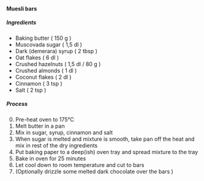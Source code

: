 #### Muesli bars

##### Ingredients

- Baking butter ( 150 g )
- Muscovada sugar ( 1,5 dl )
- Dark (demerara) syrup ( 2 tbsp )
- Oat flakes ( 6 dl )
- Crushed hazelnuts ( 1,5 dl / 80 g )
- Crushed almonds ( 1 dl )
- Coconut flakes ( 2 dl )
- Cinnamon ( 3 tsp )
- Salt ( 2 tsp )

##### Process

0) Pre-heat oven to 175°C
1) Melt butter in a pan
2) Mix in sugar, syrup, cinnamon and salt
3) When sugar is melted and mixture is smooth, take pan off the heat and mix in rest of the dry ingredients
4) Put baking paper to a deep(ish) oven tray and spread mixture to the tray 
5) Bake in oven for 25 minutes
6) Let cool down to room temperature and cut to bars
7) (Optionally drizzle some melted dark chocolate over the bars )